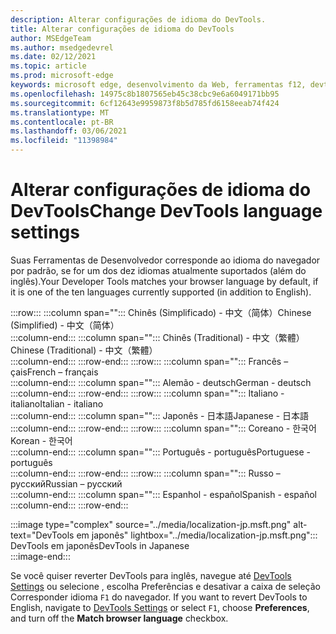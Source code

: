 ```yaml
---
description: Alterar configurações de idioma do DevTools.
title: Alterar configurações de idioma do DevTools
author: MSEdgeTeam
ms.author: msedgedevrel
ms.date: 02/12/2021
ms.topic: article
ms.prod: microsoft-edge
keywords: microsoft edge, desenvolvimento da Web, ferramentas f12, devtools, localização, loc, idioma
ms.openlocfilehash: 14975c8b1807565eb45c38cbc9e6a6049171bb95
ms.sourcegitcommit: 6cf12643e9959873f8b5d785fd6158eeab74f424
ms.translationtype: MT
ms.contentlocale: pt-BR
ms.lasthandoff: 03/06/2021
ms.locfileid: "11398984"
---
```

# <a name="change-devtools-language-settings"></a><span data-ttu-id="e9d46-104">Alterar configurações de idioma do DevTools</span><span class="sxs-lookup"><span data-stu-id="e9d46-104">Change DevTools language settings</span></span>  

<span data-ttu-id="e9d46-105">Suas Ferramentas de Desenvolvedor corresponde ao idioma do navegador por padrão, se for um dos dez idiomas atualmente suportados \(além do inglês\).</span><span class="sxs-lookup"><span data-stu-id="e9d46-105">Your Developer Tools matches your browser language by default, if it is one of the ten languages currently supported \(in addition to English\).</span></span>  

:::row:::
   :::column span="":::
      <span data-ttu-id="e9d46-106">Chinês \(Simplificado\) - &#20013;&#25991;&#65288;&#31616;&#20307;&#65289;</span><span class="sxs-lookup"><span data-stu-id="e9d46-106">Chinese \(Simplified\) - &#20013;&#25991;&#65288;&#31616;&#20307;&#65289;</span></span>  
   :::column-end:::
   :::column span="":::
      <span data-ttu-id="e9d46-107">Chinês \(Traditional\) - &#20013;&#25991;&#65288;&#32321;&#39636;&#65289;</span><span class="sxs-lookup"><span data-stu-id="e9d46-107">Chinese \(Traditional\) - &#20013;&#25991;&#65288;&#32321;&#39636;&#65289;</span></span>  
   :::column-end:::
:::row-end:::
:::row:::
   :::column span="":::
      <span data-ttu-id="e9d46-108">Francês –&#231;ais</span><span class="sxs-lookup"><span data-stu-id="e9d46-108">French – fran&#231;ais</span></span>  
   :::column-end:::
   :::column span="":::
      <span data-ttu-id="e9d46-109">Alemão - deutsch</span><span class="sxs-lookup"><span data-stu-id="e9d46-109">German - deutsch</span></span>  
   :::column-end:::
:::row-end:::
:::row:::
   :::column span="":::
      <span data-ttu-id="e9d46-110">Italiano - italiano</span><span class="sxs-lookup"><span data-stu-id="e9d46-110">Italian - italiano</span></span>  
   :::column-end:::
   :::column span="":::
      <span data-ttu-id="e9d46-111">Japonês - &#26085;&#26412;&#35486;</span><span class="sxs-lookup"><span data-stu-id="e9d46-111">Japanese - &#26085;&#26412;&#35486;</span></span>  
   :::column-end:::
:::row-end:::
:::row:::
   :::column span="":::
      <span data-ttu-id="e9d46-112">Coreano - &#54620;&#44397;&#50612;</span><span class="sxs-lookup"><span data-stu-id="e9d46-112">Korean - &#54620;&#44397;&#50612;</span></span>  
   :::column-end:::
   :::column span="":::
      <span data-ttu-id="e9d46-113">Português - portugu&#234;s</span><span class="sxs-lookup"><span data-stu-id="e9d46-113">Portuguese - portugu&#234;s</span></span>  
   :::column-end:::
:::row-end:::
:::row:::
   :::column span="":::
      <span data-ttu-id="e9d46-114">Russo – &#1088;&#1091;&#1089;&#1089;&#1082;&#1080;&#1081;</span><span class="sxs-lookup"><span data-stu-id="e9d46-114">Russian – &#1088;&#1091;&#1089;&#1089;&#1082;&#1080;&#1081;</span></span>  
   :::column-end:::
   :::column span="":::
      <span data-ttu-id="e9d46-115">Espanhol - espa&#241;ol</span><span class="sxs-lookup"><span data-stu-id="e9d46-115">Spanish - espa&#241;ol</span></span>  
   :::column-end:::
:::row-end:::  

:::image type="complex" source="../media/localization-jp.msft.png" alt-text="DevTools em japonês" lightbox="../media/localization-jp.msft.png":::
   <span data-ttu-id="e9d46-117">DevTools em japonês</span><span class="sxs-lookup"><span data-stu-id="e9d46-117">DevTools in Japanese</span></span>  
:::image-end:::  

<span data-ttu-id="e9d46-118">Se você quiser reverter DevTools para inglês, navegue até [DevTools Settings][DevtoolsCustomizeIndexSettings] ou selecione , escolha Preferências e desativar a caixa de seleção Corresponder idioma `F1` do navegador.  </span><span class="sxs-lookup"><span data-stu-id="e9d46-118">If you want to revert DevTools to English, navigate to [DevTools Settings][DevtoolsCustomizeIndexSettings] or select `F1`, choose **Preferences**, and turn off the **Match browser language** checkbox.</span></span>  

<!-- links -->  

[DevtoolsCustomizeIndexSettings]: ./index.md#settings "Configurações - Personalizar o Microsoft Edge DevTools | Microsoft Docs"  
